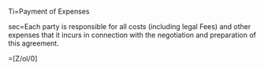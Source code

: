 Ti=Payment of Expenses

sec=Each party is responsible for all costs (including legal Fees) and other expenses that it incurs in connection with the negotiation and preparation of this agreement.

=[Z/ol/0]
